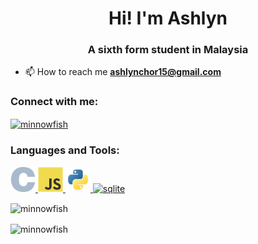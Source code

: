 <h1 align="center">Hi! I'm Ashlyn</h1>
<h3 align="center">A sixth form student in Malaysia</h3>

- 📫 How to reach me **ashlynchor15@gmail.com**

<h3 align="left">Connect with me:</h3>
<p align="left">
<a href="https://www.leetcode.com/minnowfish" target="blank"><img align="center" src="https://raw.githubusercontent.com/rahuldkjain/github-profile-readme-generator/master/src/images/icons/Social/leet-code.svg" alt="minnowfish" height="30" width="40" /></a>
</p>

<h3 align="left">Languages and Tools:</h3>
<p align="left"> <a href="https://www.cprogramming.com/" target="_blank" rel="noreferrer"> <img src="https://raw.githubusercontent.com/devicons/devicon/master/icons/c/c-original.svg" alt="c" width="40" height="40"/> </a> <a href="https://developer.mozilla.org/en-US/docs/Web/JavaScript" target="_blank" rel="noreferrer"> <img src="https://raw.githubusercontent.com/devicons/devicon/master/icons/javascript/javascript-original.svg" alt="javascript" width="40" height="40"/> </a> <a href="https://www.python.org" target="_blank" rel="noreferrer"> <img src="https://raw.githubusercontent.com/devicons/devicon/master/icons/python/python-original.svg" alt="python" width="40" height="40"/> </a> <a href="https://www.sqlite.org/" target="_blank" rel="noreferrer"> <img src="https://www.vectorlogo.zone/logos/sqlite/sqlite-icon.svg" alt="sqlite" width="40" height="40"/> </a> </p>

<p><img align="center" src="https://github-readme-stats.vercel.app/api/top-langs?username=minnowfish&show_icons=true&locale=en&layout=compact" alt="minnowfish" /></p>

<p><img align="center" src="https://github-readme-streak-stats.herokuapp.com/?user=minnowfish&" alt="minnowfish" /></p>
